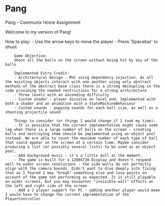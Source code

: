 # Pang
 Pang - Communix Home Assignment
 
 Welcome to my version of Pang!
 
 How to play:
        - Use the arrow keys to move the player
        - Press 'Spacebar' to shoot
        
        Game Objective:
        Shoot all the balls on the screen without being hit by any of the balls
        
        Implemented Extra Credit:
        - Architectural Design - MVC using dependency injection. As all the existing objects interact with one another using only abstract methods of the abstract base class there is a strong decoupling in the code providing the needed restrictions for a strong architecture
        - Three levels with an ascending difficulty 
        - Custom shader - player dissolve on level end. Implemented with both a shader and an animation with a StateMachineBehaviour
        - Custom sounds - popping sounds for each ball size, as well as a shooting projectile sound
        
        Things to consider (or things I would change if I took my time):
        - It is possible that the current implementation might cause some lag when there is a large number of balls on the screen - creating balls and destroying them should be implemented using an object pool instead. We are able to count the maximum number of each type of ball that could appear on the screen at a certain time. Maybe consider producing a list (or possibly several lists) to be used as an object pool.
        - Add background music - it's a little dull at the moment.
        - The game is built for a 1280X720 Display and doesn't respond well to wider screen resolutions - the side walls do not perfectly align with the camera bounds. Didn't want to dive deeply into fixing that as I feared I may "break" something else and lose points on account of the game not performing as expected. It is still playable on wider screens, but you may encounter "invisible wall" effects on the left and right side of the screen
        - Add a 2 player support for PC - adding another player would mean I would have to change the current implementation of the PlayerController
